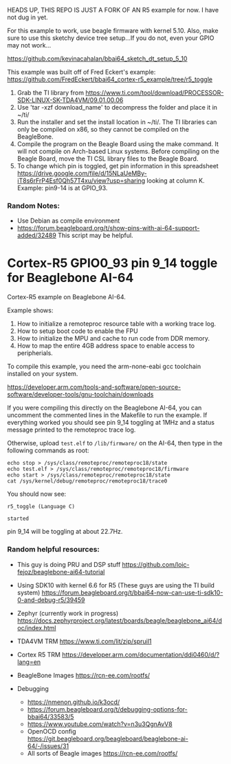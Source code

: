HEADS UP, THIS REPO IS JUST A FORK OF AN R5 example for now. I have not dug in yet.


For this example to work, use beagle firmware with kernel 5.10. Also, make sure to use this sketchy device tree setup...If you do not, even your GPIO may not work...

https://github.com/kevinacahalan/bbai64_sketch_dt_setup_5_10



This example was built off of Fred Eckert's example: https://github.com/FredEckert/bbai64_cortex-r5_example/tree/r5_toggle

1. Grab the TI library from https://www.ti.com/tool/download/PROCESSOR-SDK-LINUX-SK-TDA4VM/09.01.00.06 
2. Use 'tar -xzf download_name' to decompress the folder and place it in ~/ti/
3. Run the installer and set the install location in ~/ti/. The TI libraries can only be compiled on x86, so they cannot be compiled on the BeagleBone.
4. Compile the program on the Beagle Board using the make command. It will not compile on Arch-based Linux systems. Before compiling on the Beagle Board, move the TI CSL library files to the Beagle Board.
5. To change which pin is toggled, get pin information in this spreadsheet https://drive.google.com/file/d/15NLaUeMBy-iT8s6rFrP4Esf0Qh57T4xu/view?usp=sharing looking at column K. Example: pin9-14 is at GPIO_93.

### Random Notes:
* Use Debian as compile environment
* https://forum.beagleboard.org/t/show-pins-with-ai-64-support-added/32489 This script may be helpful.

# Cortex-R5 GPIO0_93 pin 9_14 toggle for Beaglebone AI-64

Cortex-R5 example on Beaglebone AI-64.

Example shows:
1. How to initialize a remoteproc resource table with a working trace log.
2. How to setup boot code to enable the FPU
3. How to initialize the MPU and cache to run code from DDR memory.
4. How to map the entire 4GB address space to enable access to peripherials.

To compile this example, you need the arm-none-eabi gcc toolchain installed on your system.

https://developer.arm.com/tools-and-software/open-source-software/developer-tools/gnu-toolchain/downloads

If you were compiling this directly on the Beaglebone AI-64, you can uncomment the commented lines in the Makefile to run the example. If everything worked you should see pin 9_14 toggling at 1MHz and a status message printed to the remoteproc trace log.

Otherwise, upload `test.elf` to `/lib/firmware/` on the AI-64, then type in the following commands as root:
```
echo stop > /sys/class/remoteproc/remoteproc18/state
echo test.elf > /sys/class/remoteproc/remoteproc18/firmware
echo start > /sys/class/remoteproc/remoteproc18/state
cat /sys/kernel/debug/remoteproc/remoteproc18/trace0
```

You should now see:
```
r5_toggle (Language C)

started
```

pin 9_14 will be toggling at about 22.7Hz.
 




### Random helpful resources:
- This guy is doing PRU and DSP stuff
https://github.com/loic-fejoz/beaglebone-ai64-tutorial

- Using SDK10 with kernel 6.6 for R5 (These guys are using the TI build system)
https://forum.beagleboard.org/t/bbai64-now-can-use-ti-sdk10-0-and-debug-r5/39459

- Zephyr (currently work in progress)
https://docs.zephyrproject.org/latest/boards/beagle/beaglebone_ai64/doc/index.html

- TDA4VM TRM
https://www.ti.com/lit/zip/spruil1

- Cortex R5 TRM
https://developer.arm.com/documentation/ddi0460/d/?lang=en

- BeagleBone Images
https://rcn-ee.com/rootfs/

- Debugging
    - https://nmenon.github.io/k3ocd/
    - https://forum.beagleboard.org/t/debugging-options-for-bbai64/33583/5
    - https://www.youtube.com/watch?v=n3u3QgnAvV8
    - OpenOCD config https://git.beagleboard.org/beagleboard/beaglebone-ai-64/-/issues/31
    - All sorts of Beagle images
    https://rcn-ee.com/rootfs/